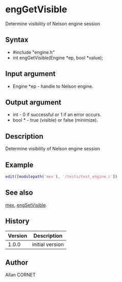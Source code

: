# engGetVisible

Determine visibility of Nelson engine session

## Syntax

- #include "engine.h"
- int engGetVisible(Engine *ep, bool *value);

## Input argument

- Engine \*ep - handle to Nelson engine.

## Output argument

- int - 0 if successful or 1 if an error occurs.
- bool \* - true (visible) or false (minimize).

## Description

  <p>Determine visibility of Nelson engine session</p>

## Example

```matlab
edit([modulepath('mex'), '/tests/test_engine.c'])
```

## See also

[mex](mex.md), [engSetVisible](engSetVisible.md).

## History

| Version | Description     |
| ------- | --------------- |
| 1.0.0   | initial version |

## Author

Allan CORNET

